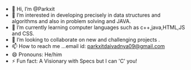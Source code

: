 - 👋 Hi, I’m @Parkxit
- 👀 I’m interested in developing precisely in data structures and algorithms and also in problem solving and JAVA.
- 🌱 I’m currently learning computer languages such as c++,java,HTML,JS and CSS.
- 💞️ I’m looking to collaborate on new and challenging projects .
- 📫 How to reach me ...email id: parkxitdaivadnya09@gmail.com
- 😄 Pronouns: He/him
- ⚡ Fun fact: A Visionary with Specs but I can 'C' you!

<!---
Parkxit/Parkxit is a ✨ special ✨ repository because its `README.md` (this file) appears on your GitHub profile.
You can click the Preview link to take a look at your changes.
--->
